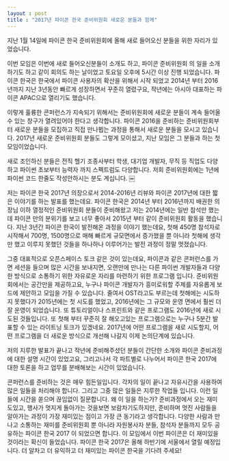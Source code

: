 ```yaml
---
layout : post
title : "2017년 파이콘 한국 준비위원회 새로운 분들과 함께"
---
```


지난 1월 14일에 파이콘 한국 준비위원회에 올해 새로 들어오신 분들을 위한 자리가 있었습니다.

이번 모임은 이번에 새로 들어오신분들이 소개도 하고, 파이콘 준비위원회 의 일을 소개하기도 하고 같이 회의도 하는 날이었고 토요일 오후에 5시간 이상 진행 되었습니다. 파이콘 한국은 한국에서 파이콘 사용자의 확산을 위해서 시작 되었고 2014년 부터 2016년까지 지난 3년동안 빠르게 성장하면서 꾸준히 열렸구요, 작년에는 아시아 대표하는 파이콘 APAC으로 열리기도 했습니다.

이렇게 훌륭한 콘퍼런스가 지속되기 위해서는 준비위원회에 새로운 분들이 계속 들어올 수 있는 창구가 열려있어야 한다고 생각합니다. 파이콘 2016을 준비하는 준비위원회부터 새로운 분들을 모집하고 직접 만나뵙는 과정을 통해서 새로운 분들을 모시고 있습니다. 2017년 새로운 준비위원회 분들도 그렇게 모이셨고, 지난 모임은 그 분들과 하는 첫 모임이었습니다.

새로 조인하신 분들은 전직 헬기 조종사부터 학생, 대기업 개발자, 무직 등 직업도 다양하고 파이썬 초보부터 능력자 까지 스펙트럼도 다양합니다. 저희 준비위원회에는 1년에 파이썬 코드 한줄도 작성안하시는 분도 계십니다.
￼

저는 파이콘 한국 2017년 의장으로서 2014-2016년 리뷰와 파이콘 2017년에 대한 짧은 이야기를 하는 발표를 했는데요. 파이콘 한국은 2014년 부터 2016년까지 배권한 의장님 이하 열정적인 준비위원회 분들이 준비해왔고 저는 2014년에는 일반 참석만 했는데 파이콘 만의 분위기를 보고 너무 좋아서 2015년 부터 같이 준비위원회 활동을 했습니다. 지난 3년간 파이콘 한국이 발전해온 과정을 이야기 했는데요, 첫해 450명 참석자로 시작해서 700명, 1500명으로 매해 빠르게 규모면에서 증가했을 뿐 아니라 첫해에 생각만 했고 이루지 못했던 것들을 하나하나 이루어가는 발전 과정이 정말 멋졌습니다.

그중 대표적으로 오픈스페이스 토크 같은 것이 있는데요, 파이콘과 같은 콘퍼런스를 가면 세션을 들으며 많은 시간을 보내지면, 오랜만에 만나는 다른 파이썬 개발자들과 다양한 방식으로 소통하기 위한 자유로운 자리를 마련하기 위한 프로그램 입니다. 준비위원회에서는 공간만을 제공하고요, 누구나 파이콘 개발자가 흥미로워할 주제를 자유롭게 보드에 제안하고 모임을 가질 수 있습니다. 줄여서 OST라고도 부르는데 첫해에는 시도하지 못했다가 2015년에는 첫 시도를 했었고, 2016년에는 그 규모와 운영 면에서 훨씬 더 잘 운영이 되었습니다.
또 튜토리얼이나 스프린트와 같은 프로그램도 2016년에 새로 시도된 것들입니다. 또 첫해 부터 꾸준히 잘 해오고있는 프로그램으로는 누구나 5분간 발표할 수 있는 라이트닝 토크가 있겠네요. 2017년에 어떤 프로그램을 새로 시도할지, 어떤 프로그램을 더 새로운 방식으로 개선해 나갈지 이제 논의단계에 있습니다.

저의 지루한 발표가 끝나고 작년에 준비해주셨던 분들이 간단한 소개와 파이콘 준비과정에 대한 설명 시간이 있었고요, 그리고나서 각 파트별로 나누어서 파이콘 한국 2017에 대한 토론을 하고 업무를 분배해보는 시간이 있었습니다. 

콘퍼런스를 준비하는 것은 매우 힘든일입니다. 각자의 일이 끝나고 자유시간을 사용하여 많은 일들을 처리해야 합니다. 그리고 그중 많은 일들은 지루한 작업들 입니다. 이런 일들에 시간을 쏟으며 끊임없이 질문합니다. 왜 이 일을 하는가?
준비과정에서 오는 재미도있고, 행사가 멋지게 돌아가는 것을보면 보람차기도하지만, 준비하며 멋진 사람들을 알아가는 과정이 가장 재미있는 점이고 가장 큰 동기라고 생각합니다. 다양한 사람과 만나고 소통하는 재미를 준비위원회 뿐 아니라 자원봉사자 분들, 참석자 분들까지 모두 공유하는 파이콘 한국 2017 이 되었으면 합니다. 이 모임에서 이번 파이콘은 더 재미있을 것이라는 확신이 들었습니다.
파이콘 한국 2017은 올해 하반기에 서울에서 열릴 예정입니다. 더 알차고 더 유익하고 더 재미있는 파이콘 한국을 기다려 주세요!
